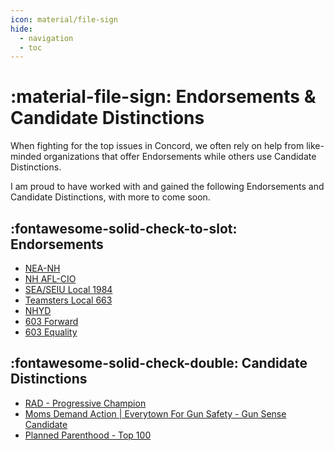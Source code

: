 ```yaml
---
icon: material/file-sign
hide:
  - navigation
  - toc
---
```


# :material-file-sign: Endorsements & Candidate Distinctions

When fighting for the top issues in Concord, we often rely on help from like-minded organizations
that offer Endorsements while others use Candidate Distinctions.

I am proud to have worked with and gained the following Endorsements and Candidate Distinctions,
with more to come soon.

## :fontawesome-solid-check-to-slot: Endorsements

- [NEA-NH](https://neanh.org/)
- [NH AFL-CIO](https://nhaflcio.org/2024-new-hampshire-afl-cio-endorsed-candidates/)
- [SEA/SEIU Local 1984](https://seiu1984.org/nh-politics-political-endorsements/)
- [Teamsters Local 663](https://teamsters633.com/political/endorsements/)
- [NHYD](https://www.nhyd.org/)
- [603 Forward](https://www.603forward.org/)
- [603 Equality](https://linktr.ee/603equalitynh)

## :fontawesome-solid-check-double: Candidate Distinctions

- [RAD - Progressive Champion](https://radmovement.org/nh/)
- [Moms Demand Action | Everytown For Gun Safety - Gun Sense Candidate](https://www.everytown.org/state/new-hampshire/)
- [Planned Parenthood - Top 100](https://www.plannedparenthoodaction.org/planned-parenthood-new-hampshire-action-fund/issues/2024-legislative-issues/2024-nh-house-scorecard)
